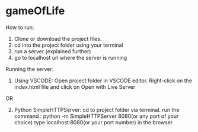 # gameOfLife

How to run: 

1. Clone or download the project files.
2. cd into the project folder using your terminal
3. run a server (explained further)
4. go to localhost url where the server is running 

Running the server:
1. Using VSCODE: 
  Open project folder in VSCODE editor.
  Right-click on the index.html file and click on Open with Live Server
  
  OR
  
2. Python SimpleHTTPServer:
  cd to project folder via terminal.
  run the command : python -m SimpleHTTPServer 8080(or any port of your choice)
  type localhost:8080(or your port number) in the browser
